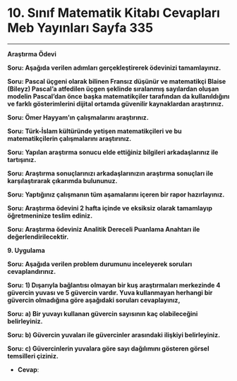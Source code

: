 # 10. Sınıf Matematik Kitabı Cevapları Meb Yayınları Sayfa 335

---

**Araştırma Ödevi**

**Soru: Aşağıda verilen adımları gerçekleştirerek ödevinizi tamamlayınız.**

**Soru: Pascal üçgeni olarak bilinen Fransız düşünür ve matematikçi Blaise (Bileyz) Pascal’a atfedilen üçgen şeklinde sıralanmış sayılardan oluşan modelin Pascal’dan önce başka matematikçiler tarafından da kullanıldığını ve farklı gösterimlerini dijital ortamda güvenilir kaynaklardan araştırınız.**

**Soru: Ömer Hayyam’ın çalışmalarını araştırınız.**

**Soru: Türk-İslam kültüründe yetişen matematikçileri ve bu matematikçilerin çalışmalarını araştırınız.**

**Soru: Yapılan araştırma sonucu elde ettiğiniz bilgileri arkadaşlarınız ile tartışınız.**

**Soru: Araştırma sonuçlarınızı arkadaşlarınızın araştırma sonuçları ile karşılaştırarak çıkarımda bulununuz.**

**Soru: Yaptığınız çalışmanın tüm aşamalarını içeren bir rapor hazırlayınız.**

**Soru: Araştırma ödevini 2 hafta içinde ve eksiksiz olarak tamamlayıp öğretmeninize teslim ediniz.**

**Soru: Araştırma ödeviniz Analitik Dereceli Puanlama Anahtarı ile değerlendirilecektir.**

**9. Uygulama**

**Soru: Aşağıda verilen problem durumunu inceleyerek soruları cevaplandırınız.**

**Soru: 1) Dışarıyla bağlantısı olmayan bir kuş araştırmaları merkezinde 4 güvercin yuvası ve 5 güvercin vardır. Yuva kullanmayan herhangi bir güvercin olmadığına göre aşağıdaki soruları cevaplayınız,**

**Soru: a) Bir yuvayı kullanan güvercin sayısının kaç olabileceğini belirleyiniz.**

**Soru: b) Güvercin yuvaları ile güvercinler arasındaki ilişkiyi belirleyiniz.**

**Soru: c) Güvercinlerin yuvalara göre sayı dağılımını gösteren görsel temsilleri çiziniz.**

-   **Cevap**: